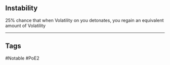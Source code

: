 ## Instability
25% chance that when Volatility on you detonates, you regain an equivalent amount of Volatility

---
## Tags
#Notable
#PoE2
